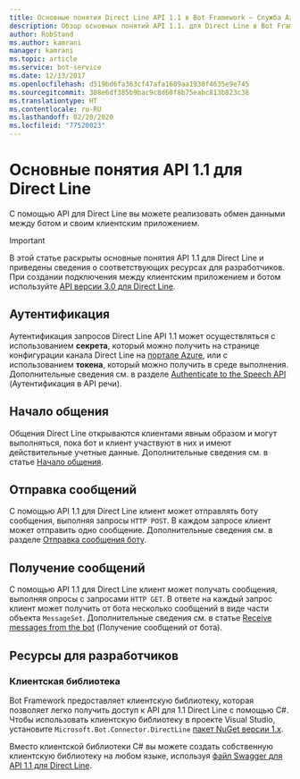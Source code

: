 ```yaml
---
title: Основные понятия Direct Line API 1.1 в Bot Framework — Служба Azure Bot
description: Обзор основных понятий API 1.1. для Direct Line в Bot Framework.
author: RobStand
ms.author: kamrani
manager: kamrani
ms.topic: article
ms.service: bot-service
ms.date: 12/13/2017
ms.openlocfilehash: d519bd6fa363cf47afa1609aa1930f4635e9e745
ms.sourcegitcommit: 308e6df385b9bac9c8d60f8b75eabc813b823c38
ms.translationtype: HT
ms.contentlocale: ru-RU
ms.lasthandoff: 02/20/2020
ms.locfileid: "77520023"
---
```

# <a name="key-concepts-in-direct-line-api-11"></a>Основные понятия API 1.1 для Direct Line

C помощью API для Direct Line вы можете реализовать обмен данными между ботом и своим клиентским приложением. 

> [!IMPORTANT]
> В этой статье раскрыты основные понятия API 1.1 для Direct Line и приведены сведения о соответствующих ресурсах для разработчиков. При создании подключения между клиентским приложением и ботом используйте [API версии 3.0 для Direct Line](bot-framework-rest-direct-line-3-0-concepts.md).

## <a name="authentication"></a>Аутентификация

Аутентификация запросов Direct Line API 1.1 может осуществляться с использованием **секрета**, который можно получить на странице конфигурации канала Direct Line на [портале Azure](https://portal.azure.com), или с использованием **токена**, который можно получить в среде выполнения.  Дополнительные сведения см. в разделе [Authenticate to the Speech API](bot-framework-rest-direct-line-1-1-authentication.md) (Аутентификация в API речи).

## <a name="starting-a-conversation"></a>Начало общения

Общения Direct Line открываются клиентами явным образом и могут выполняться, пока бот и клиент участвуют в них и имеют действительные учетные данные. Дополнительные сведения см. в статье [Начало общения](bot-framework-rest-direct-line-1-1-start-conversation.md).

## <a name="sending-messages"></a>Отправка сообщений

С помощью API 1.1 для Direct Line клиент может отправлять боту сообщения, выполняя запросы `HTTP POST`. В каждом запросе клиент может отправить одно сообщение. Дополнительные сведения см. в разделе [Отправка сообщения боту](bot-framework-rest-direct-line-1-1-send-message.md).

## <a name="receiving-messages"></a>Получение сообщений

С помощью API 1.1 для Direct Line клиент может получать сообщения, выполняя опросы с запросами `HTTP GET`. В ответе на каждый запрос клиент может получить от бота несколько сообщений в виде части объекта `MessageSet`. Дополнительные сведения см. в статье [Receive messages from the bot](bot-framework-rest-direct-line-1-1-receive-messages.md) (Получение сообщений от бота).

## <a name="developer-resources"></a>Ресурсы для разработчиков

### <a name="client-library"></a>Клиентская библиотека

Bot Framework предоставляет клиентскую библиотеку, которая позволяет легко получить доступ к API для 1.1 Direct Line с помощью C#. Чтобы использовать клиентскую библиотеку в проекте Visual Studio, установите `Microsoft.Bot.Connector.DirectLine` <a href="https://www.nuget.org/packages/Microsoft.Bot.Connector.DirectLine/1.1.1" target="_blank">пакет NuGet версии 1.х</a>. 

Вместо клиентской библиотеки C# вы можете создать собственную клиентскую библиотеку на любом языке, используя <a href="https://docs.botframework.com/restapi/directline/swagger.json" target="_blank">файл Swagger для API 1.1 для Direct Line</a>.
